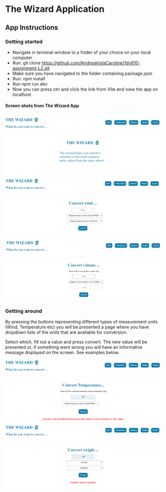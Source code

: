 # The Wizard Application

## App Instructions

### Getting started

* Navigate in terminal window to a folder of your choice on your local computer
* Run: git clone https://github.com/AndreaViolaCaroline/1dv610-assignment-L2.git
* Make sure you have navigated to the folder containing package.json
* Run: npm install
* Run npm run dev
* Now you can press ctrl and click the link from Vite and view the app on localhost

#### Screen shots from The Wizard App

![Home page](./images/wizard-home.png)
![Wind conversion page](./images/wizard-wind.png)
![Volume page](./images/wizard-volume.png)

### Getting around

By pressing the buttons representing different types of measurement units (Wind, Temperature etc) you will be presented a page where you have dropdown lists of the units that are available for conversion. 

Select which, fill out a value and press convert. The new value will be presented or, if something went wrong you will have an informative message displayed on the screen. See examples below.

![Temperature conversion error](./images/temp-conversion-error.png)
![Weight conversion error](./images/weight-conversion-error.png)
